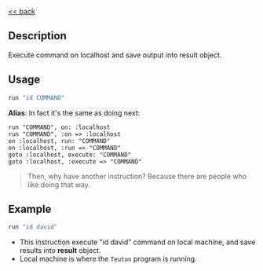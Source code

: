 [<< back](../README.md)

## Description

Execute command on localhost and save output into result object.

## Usage

```ruby
run "id COMMAND"
```

**Alias**: In fact it's the same as doing next:
```
run "COMMAND", on: :localhost
run "COMMAND", :on => :localhost
on :localhost, run: "COMMAND"
on :localhost, :run => "COMMAND"
goto :localhost, execute: "COMMAND"
goto :localhost, :execute => "COMMAND"
```

> Then, why have another instruction? Because there are people who like doing that way.

## Example

```ruby
run "id david"
```

* This instruction execute "id david" command on local machine, and save results into **result** object.
* Local machine is where the `Teuton` program is running.
